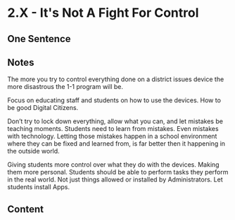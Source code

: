 # 2.X - It's Not A Fight For Control

## One Sentence

## Notes
The more you try to control everything done on a district issues device the more disastrous the 1-1 program will be. 

Focus on educating staff and students on how to use the devices. How to be good Digital Citizens. 

Don’t try to lock down everything, allow what you can, and let mistakes be teaching moments. Students need to learn from mistakes. Even mistakes with technology. Letting those mistakes happen in a school environment where they can be fixed and learned from, is far better then it happening in the outside world. 

Giving students more control over what they do with the devices. Making them more personal. Students should be able to perform tasks they perform in the real world. Not just things allowed or installed by Administrators. Let students install Apps.

## Content

